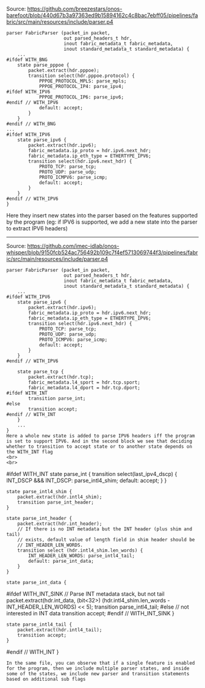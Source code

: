 Source: https://github.com/breezestars/onos-barefoot/blob/440d67b3a97363ed9b15894162c4c8bac7ebff05/pipelines/fabric/src/main/resources/include/parser.p4
```
parser FabricParser (packet_in packet,
                     out parsed_headers_t hdr,
                     inout fabric_metadata_t fabric_metadata,
                     inout standard_metadata_t standard_metadata) {
    ...
#ifdef WITH_BNG
    state parse_pppoe {
        packet.extract(hdr.pppoe);
        transition select(hdr.pppoe.protocol) {
            PPPOE_PROTOCOL_MPLS: parse_mpls;
            PPPOE_PROTOCOL_IP4: parse_ipv4;
#ifdef WITH_IPV6
            PPPOE_PROTOCOL_IP6: parse_ipv6;
#endif // WITH_IPV6
            default: accept;
        }
    }
#endif // WITH_BNG
...
#ifdef WITH_IPV6
    state parse_ipv6 {
        packet.extract(hdr.ipv6);
        fabric_metadata.ip_proto = hdr.ipv6.next_hdr;
        fabric_metadata.ip_eth_type = ETHERTYPE_IPV6;
        transition select(hdr.ipv6.next_hdr) {
            PROTO_TCP: parse_tcp;
            PROTO_UDP: parse_udp;
            PROTO_ICMPV6: parse_icmp;
            default: accept;
        }
    }
#endif // WITH_IPV6
}
```
Here they insert new states into the parser based on the features supported by the program (eg: if IPV6 is supported, we add a new state into the parser to extract IPV6 headers)

***

Source: https://github.com/imec-idlab/onos-whisper/blob/9150fcb524ac756492b109c7f4ef5713069744f3/pipelines/fabric/src/main/resources/include/parser.p4
```
parser FabricParser (packet_in packet,
                     out parsed_headers_t hdr,
                     inout fabric_metadata_t fabric_metadata,
                     inout standard_metadata_t standard_metadata) {
    ...
#ifdef WITH_IPV6
    state parse_ipv6 {
        packet.extract(hdr.ipv6);
        fabric_metadata.ip_proto = hdr.ipv6.next_hdr;
        fabric_metadata.ip_eth_type = ETHERTYPE_IPV6;
        transition select(hdr.ipv6.next_hdr) {
            PROTO_TCP: parse_tcp;
            PROTO_UDP: parse_udp;
            PROTO_ICMPV6: parse_icmp;
            default: accept;
        }
    }
#endif // WITH_IPV6

    state parse_tcp {
        packet.extract(hdr.tcp);
        fabric_metadata.l4_sport = hdr.tcp.sport;
        fabric_metadata.l4_dport = hdr.tcp.dport;
#ifdef WITH_INT
        transition parse_int;
#else
        transition accept;
#endif // WITH_INT
    }
    ...
}
Here a whole new state is added to parse IPV6 headers iff the program is set to support IPV6. And in the second block we see that deciding whether to transition to accept state or to another state depends on the WITH_INT flag
<br>
<br>
```
#ifdef WITH_INT
    state parse_int {
        transition select(last_ipv4_dscp) {
            INT_DSCP &&& INT_DSCP: parse_intl4_shim;
            default: accept;
        }
    }

    state parse_intl4_shim {
        packet.extract(hdr.intl4_shim);
        transition parse_int_header;
    }

    state parse_int_header {
        packet.extract(hdr.int_header);
        // If there is no INT metadata but the INT header (plus shim and tail)
        // exists, default value of length field in shim header should be
        // INT_HEADER_LEN_WORDS.
        transition select (hdr.intl4_shim.len_words) {
            INT_HEADER_LEN_WORDS: parse_intl4_tail;
            default: parse_int_data;
        }
    }

    state parse_int_data {
#ifdef WITH_INT_SINK
        // Parse INT metadata stack, but not tail
        packet.extract(hdr.int_data, (bit<32>) (hdr.intl4_shim.len_words - INT_HEADER_LEN_WORDS) << 5);
        transition parse_intl4_tail;
#else // not interested in INT data
        transition accept;
#endif // WITH_INT_SINK
    }

    state parse_intl4_tail {
        packet.extract(hdr.intl4_tail);
        transition accept;
    }
#endif // WITH_INT
}
```
In the same file, you can observe that if a single feature is enabled for the program, then we include multiple parser states, and inside some of the states, we include new parser and transition statements based on additional sub flags